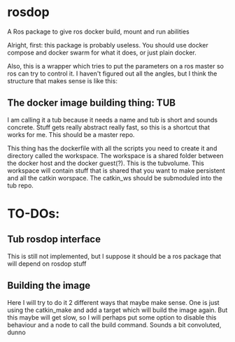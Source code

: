 # rosdop
A Ros package to give ros docker build, mount and run abilities

Alright, first: this package is probably useless. You should use docker compose and docker swarm for what it does, or just plain docker.

Also, this is a wrapper which tries to put the parameters on a ros master so ros can try to control it. I haven't figured out all the angles, but I think the structure that makes sense is like this:


## The docker image building thing: TUB

I am calling it a tub because it needs a name and tub is short and sounds concrete. Stuff gets really abstract really fast, so this is a shortcut that works for me. This should be a master repo.

This thing has the dockerfile with all the scripts you need to create it and directory called the workspace. The workspace is a shared folder between the docker host and the docker guest(?). This is the tubvolume. This workspace will contain stuff that is shared that you want to make persistent and all the catkin worspace. The catkin_ws should be submoduled into the tub repo.

# TO-DOs:


## Tub rosdop interface

This is still not implemented, but I suppose it should be a ros package that will depend on rosdop stuff

## Building the image

Here I will try to do it 2 different ways that maybe make sense. One is just using the catkin_make and add a target which will build the image again. But this maybe will get slow, so I will perhaps put some option to disable this behaviour and a node to call the build command. Sounds a bit convoluted, dunno
